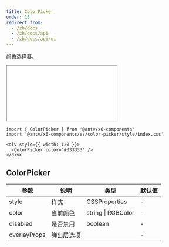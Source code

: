 ```yaml
---
title: ColorPicker
order: 18
redirect_from:
  - /zh/docs
  - /zh/docs/api
  - /zh/docs/api/ui
---
```


颜色选择器。

<iframe src="/demos/api/ui/color-picker/basic"></iframe>


```tsx
import { ColorPicker } from '@antv/x6-components'
import '@antv/x6-components/es/color-picker/style/index.css'

<div style={{ width: 120 }}>
  <ColorPicker color="#333333" />
</div>
```

## ColorPicker

| 参数         | 说明                                                    | 类型               | 默认值 |
|--------------|-------------------------------------------------------|--------------------|--------|
| style        | 样式                                                    | CSSProperties      | -      |
| color        | 当前颜色                                                | string \| RGBColor | -      |
| disabled     | 是否禁用                                                | boolean            | -      |
| overlayProps | [弹出层](https://ant.design/components/popover-cn/)选项 |                    | -      |


